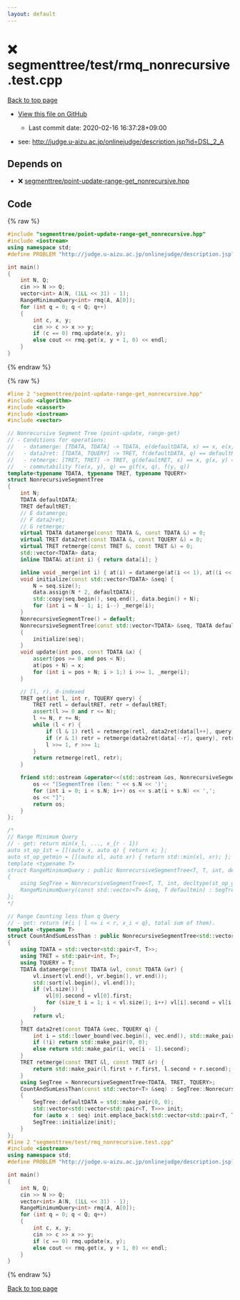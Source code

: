 ```yaml
---
layout: default
---
```


<!-- mathjax config similar to math.stackexchange -->
<script type="text/javascript" async
  src="https://cdnjs.cloudflare.com/ajax/libs/mathjax/2.7.5/MathJax.js?config=TeX-MML-AM_CHTML">
</script>
<script type="text/x-mathjax-config">
  MathJax.Hub.Config({
    TeX: { equationNumbers: { autoNumber: "AMS" }},
    tex2jax: {
      inlineMath: [ ['$','$'] ],
      processEscapes: true
    },
    "HTML-CSS": { matchFontHeight: false },
    displayAlign: "left",
    displayIndent: "2em"
  });
</script>

<script type="text/javascript" src="https://cdnjs.cloudflare.com/ajax/libs/jquery/3.4.1/jquery.min.js"></script>
<script src="https://cdn.jsdelivr.net/npm/jquery-balloon-js@1.1.2/jquery.balloon.min.js" integrity="sha256-ZEYs9VrgAeNuPvs15E39OsyOJaIkXEEt10fzxJ20+2I=" crossorigin="anonymous"></script>
<script type="text/javascript" src="../../../assets/js/copy-button.js"></script>
<link rel="stylesheet" href="../../../assets/css/copy-button.css" />


# :x: segmenttree/test/rmq_nonrecursive.test.cpp

<a href="../../../index.html">Back to top page</a>

* <a href="{{ site.github.repository_url }}/blob/master/segmenttree/test/rmq_nonrecursive.test.cpp">View this file on GitHub</a>
    - Last commit date: 2020-02-16 16:37:28+09:00


* see: <a href="http://judge.u-aizu.ac.jp/onlinejudge/description.jsp?id=DSL_2_A">http://judge.u-aizu.ac.jp/onlinejudge/description.jsp?id=DSL_2_A</a>


## Depends on

* :x: <a href="../../../library/segmenttree/point-update-range-get_nonrecursive.hpp.html">segmenttree/point-update-range-get_nonrecursive.hpp</a>


## Code

<a id="unbundled"></a>
{% raw %}
```cpp
#include "segmenttree/point-update-range-get_nonrecursive.hpp"
#include <iostream>
using namespace std;
#define PROBLEM "http://judge.u-aizu.ac.jp/onlinejudge/description.jsp?id=DSL_2_A"

int main()
{
    int N, Q;
    cin >> N >> Q;
    vector<int> A(N, (1LL << 31) - 1);
    RangeMinimumQuery<int> rmq(A, A[0]);
    for (int q = 0; q < Q; q++)
    {
        int c, x, y;
        cin >> c >> x >> y;
        if (c == 0) rmq.update(x, y);
        else cout << rmq.get(x, y + 1, 0) << endl;
    }
}

```
{% endraw %}

<a id="bundled"></a>
{% raw %}
```cpp
#line 2 "segmenttree/point-update-range-get_nonrecursive.hpp"
#include <algorithm>
#include <cassert>
#include <iostream>
#include <vector>

// Nonrecursive Segment Tree (point-update, range-get)
// - Conditions for operations:
//   - datamerge: [TDATA, TDATA] -> TDATA, e(defaultDATA, x) == x, e(x, y) == e(y, x)
//   - data2ret: [TDATA, TQUERY] -> TRET, f(defaultDATA, q) == defaultRET
//   - retmerge: [TRET, TRET] -> TRET, g(defaultRET, x) == x, g(x, y) = g(y, x)
//   - commutability f(e(x, y), q) == g(f(x, q), f(y, q))
template<typename TDATA, typename TRET, typename TQUERY>
struct NonrecursiveSegmentTree
{
    int N;
    TDATA defaultDATA;
    TRET defaultRET;
    // E datamerge;
    // F data2ret;
    // G retmerge;
    virtual TDATA datamerge(const TDATA &, const TDATA &) = 0;
    virtual TRET data2ret(const TDATA &, const TQUERY &) = 0;
    virtual TRET retmerge(const TRET &, const TRET &) = 0;
    std::vector<TDATA> data;
    inline TDATA& at(int i) { return data[i]; }

    inline void _merge(int i) { at(i) = datamerge(at(i << 1), at((i << 1) + 1)); }
    void initialize(const std::vector<TDATA> &seq) {
        N = seq.size();
        data.assign(N * 2, defaultDATA);
        std::copy(seq.begin(), seq.end(), data.begin() + N);
        for (int i = N - 1; i; i--) _merge(i);
    }
    NonrecursiveSegmentTree() = default;
    NonrecursiveSegmentTree(const std::vector<TDATA> &seq, TDATA defaultDATA) : N(seq.size()), defaultDATA(defaultDATA), defaultRET(data2ret(defaultDATA, TQUERY(0)))
    {
        initialize(seq);
    }
    void update(int pos, const TDATA &x) {
        assert(pos >= 0 and pos < N);
        at(pos + N) = x;
        for (int i = pos + N; i > 1;) i >>= 1, _merge(i);
    }

    // [l, r), 0-indexed
    TRET get(int l, int r, TQUERY query) {
        TRET retl = defaultRET, retr = defaultRET;
        assert(l >= 0 and r <= N);
        l += N, r += N;
        while (l < r) {
            if (l & 1) retl = retmerge(retl, data2ret(data[l++], query));
            if (r & 1) retr = retmerge(data2ret(data[--r], query), retr);
            l >>= 1, r >>= 1;
        }
        return retmerge(retl, retr);
    }

    friend std::ostream &operator<<(std::ostream &os, NonrecursiveSegmentTree s) {
        os << "[SegmentTree (len: " << s.N << ')';
        for (int i = 0; i < s.N; i++) os << s.at(i + s.N) << ',';
        os << "]";
        return os;
    }
};

/*
// Range Minimum Query
// - get: return min(x_l, ..., x_{r - 1})
auto st_op_1st = [](auto x, auto q) { return x; };
auto st_op_getmin = [](auto xl, auto xr) { return std::min(xl, xr); };
template <typename T>
struct RangeMinimumQuery : public NonrecursiveSegmentTree<T, T, int, decltype(st_op_getmin), decltype(st_op_1st), decltype(st_op_getmin)>
{
    using SegTree = NonrecursiveSegmentTree<T, T, int, decltype(st_op_getmin), decltype(st_op_1st), decltype(st_op_getmin)>;
    RangeMinimumQuery(const std::vector<T> &seq, T defaultmin) : SegTree::NonrecursiveSegmentTree(seq, defaultmin, st_op_getmin, st_op_1st, st_op_getmin) {}
};
*/

// Range Counting less than q Query
// - get: return (#{i | l <= i < r, x_i < q}, total sum of them).
template <typename T>
struct CountAndSumLessThan : public NonrecursiveSegmentTree<std::vector<std::pair<T, T>>, std::pair<int, T>, T>
{
    using TDATA = std::vector<std::pair<T, T>>;
    using TRET = std::pair<int, T>;
    using TQUERY = T;
    TDATA datamerge(const TDATA &vl, const TDATA &vr) {
        vl.insert(vl.end(), vr.begin(), vr.end());
        std::sort(vl.begin(), vl.end());
        if (vl.size()) {
            vl[0].second = vl[0].first;
            for (size_t i = 1; i < vl.size(); i++) vl[i].second = vl[i - 1].second + vl[i].first;
        }
        return vl;
    }
    TRET data2ret(const TDATA &vec, TQUERY q) {
        int i = std::lower_bound(vec.begin(), vec.end(), std::make_pair(q, q)) - vec.begin();
        if (!i) return std::make_pair(0, 0);
        else return std::make_pair(i, vec[i - 1].second);
    }
    TRET retmerge(const TRET &l, const TRET &r) {
        return std::make_pair(l.first + r.first, l.second + r.second);
    }
    using SegTree = NonrecursiveSegmentTree<TDATA, TRET, TQUERY>;
    CountAndSumLessThan(const std::vector<T> &seq) : SegTree::NonrecursiveSegmentTree()
    {
        SegTree::defaultDATA = std::make_pair(0, 0);
        std::vector<std::vector<std::pair<T, T>>> init;
        for (auto x : seq) init.emplace_back(std::vector<std::pair<T, T>>{std::pair<T, T>(x, x)});
        SegTree::initialize(init);
    }
};
#line 2 "segmenttree/test/rmq_nonrecursive.test.cpp"
#include <iostream>
using namespace std;
#define PROBLEM "http://judge.u-aizu.ac.jp/onlinejudge/description.jsp?id=DSL_2_A"

int main()
{
    int N, Q;
    cin >> N >> Q;
    vector<int> A(N, (1LL << 31) - 1);
    RangeMinimumQuery<int> rmq(A, A[0]);
    for (int q = 0; q < Q; q++)
    {
        int c, x, y;
        cin >> c >> x >> y;
        if (c == 0) rmq.update(x, y);
        else cout << rmq.get(x, y + 1, 0) << endl;
    }
}

```
{% endraw %}

<a href="../../../index.html">Back to top page</a>

